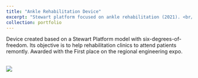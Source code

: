 ```yaml
---
title: "Ankle Rehabilitation Device"
excerpt: "Stewart platform focused on ankle rehabilitation (2021). <br/><img src='/images/StewartGif2.gif'>"
collection: portfolio
---
```


Device created based on a Stewart Platform model with six-degrees-of-freedom. Its objective is to help rehabilitation clinics to attend patients remontly. Awarded with the First place on the regional engineering expo. 



<br/><img src='/images/StewartGif.gif'>